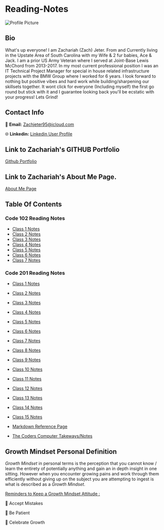 # Reading-Notes

![Profile Picture](https://media-exp1.licdn.com/dms/image/C5603AQGGLo5cM7Z4Gw/profile-displayphoto-shrink_200_200/0/1631584917792?e=1674086400&v=beta&t=5LmaMnUD9vJFB4sLg6fXS1AgSSO2W8fIrlH2bOkCdBg)

## Bio
What's up everyone! I am Zachariah (Zach) Jeter. From and Currently living in the Upstate Area of South Carolina with my Wife & 2 fur babies, Ace & Jack. I am a prior US Army Veteran where I served at Joint-Base Lewis McChord from 2013-2017.  In my most current professional position I was an IT Technical Project Manager for special in house related infrastructure projects with the BMW Group where I worked for 6 years. I look forward to nothing but positive vibes and hard work while building/sharpening our skillsets together. It wont click for everyone (Including myself) the first go round but stick with it and I guarantee looking back you'll be ecstatic with your progress! Lets Grind!

## Contact Info
:email: **Email:** Zachjeter95@icloud.com 

:globe_with_meridians: **Linkedin:** [Linkedin User Profile](https://www.linkedin.com/in/zachariahjeter/)

## Link to Zachariah's GITHUB Portfolio

[Github Portfolio](https://zjet95.github.io/reading-notes102/)

## Link to Zachariah's About Me Page.

[About Me Page](https://zjet95.github.io/ZachsProfilePage/)

## Table Of Contents 

### Code 102 Reading Notes
* [Class 1 Notes](https://github.com/Zjet95/reading-notes102/blob/main/reading-notes102/Class1Notes.md)
* [Class 2 Notes]()
* [Class 3 Notes]()
* [Class 4 Notes]()
* [Class 5 Notes]()
* [Class 6 Notes]()
* [Class 7 Notes]()

### Code 201 Reading Notes
* [Class 1 Notes]()
* [Class 2 Notes]()
* [Class 3 Notes]()
* [Class 4 Notes]()
* [Class 5 Notes]()
* [Class 6 Notes]()
* [Class 7 Notes]()
* [Class 8 Notes]()
* [Class 9 Notes]()
* [Class 10 Notes]()
* [Class 11 Notes]()
* [Class 12 Notes]()
* [Class 13 Notes]()
* [Class 14 Notes]()
* [Class 15 Notes]()



* [Markdown Reference Page](https://github.com/Zjet95/reading-notes102/blob/main/page2.md)

* [The Coders Computer Takeways/Notes](https://github.com/Zjet95/reading-notes102/blob/main/TheCodersPC.md)
## Growth Mindset Personal Definition
*Growth Mindset* in personal terms is the perception that you cannot know / learn the entirety of potentially anything and gain an in depth insight in one sitting. However when you encounter growing pains and work through them efficiently without giving up on the subject you are attempting to ingest is what is described as a *Growth Mindset*.

<u>Reminders to Keep a Growth Mindset Attitude :</u>

🥇 Accept Mistakes

🥈 Be Patient 

🥉 Celebrate Growth
